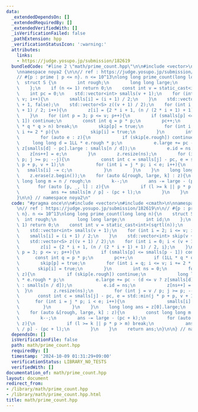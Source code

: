 ```yaml
---
data:
  _extendedDependsOn: []
  _extendedRequiredBy: []
  _extendedVerifiedWith: []
  _isVerificationFailed: false
  _pathExtension: hpp
  _verificationStatusIcon: ':warning:'
  attributes:
    links:
    - https://judge.yosupo.jp/submission/182619
  bundledCode: "#line 2 \"math/prime_count.hpp\"\n\n#include <vector>\n#include <cmath>\n\
    \nnamespace noya2 {\n\n// ref : https://judge.yosupo.jp/submission/182619\n\n\
    // #{p : prime | p <= n}. n <= 10^13\nlong long prime_count(long long n){\n  \
    \  struct S {\n        int rough;\n        long long large;\n        int id;\n\
    \    };\n    if (n <= 1) return 0;\n    const int v = static_cast<int>(sqrtl(n));\n\
    \    int pc = 0;\n    std::vector<int> smalls(v + 1);\n    for (int i = 2; i <=\
    \ v; i++){\n        smalls[i] = (i + 1) / 2;\n    }\n    std::vector<int> skip(v\
    \ + 1, false);\n    std::vector<S> z((v + 1) / 2);\n    for (int i = 0; i < (v\
    \ + 1) / 2; i++){\n        z[i] = {2 * i + 1, (n / (2 * i + 1) + 1) / 2, i};\n\
    \    }\n    for (int p = 3; p <= v; p++){\n        if (smalls[p] <= smalls[p -\
    \ 1]) continue;\n        const int q = p * p;\n        pc++;\n        if (1LL\
    \ * q * q > n) break;\n        skip[p] = true;\n        for (int i = q; i <= v;\
    \ i += 2 * p){\n            skip[i] = true;\n        }\n        int ns = 0;\n\
    \        for (auto e : z){\n            if (skip[e.rough]) continue;\n       \
    \     long long d = 1LL * e.rough * p;\n            e.large += pc - (d <= v ?\
    \ z[smalls[d] - pc].large : smalls[n / d]);\n            e.id = ns;\n        \
    \    z[ns++] = e;\n        }\n        z.resize(ns);\n        for (int j = v /\
    \ p; j >= p; --j){\n            const int c = smalls[j] - pc, e = std::min(j *\
    \ p + p, v + 1);\n            for (int i = j * p; i < e; i++){\n             \
    \   smalls[i] -= c;\n            }\n        }\n    }\n    long long ans = z[0].large;\n\
    \    z.erase(z.begin());\n    for (auto &[rough, large, k] : z){\n        const\
    \ long long m = n / rough;\n        k--;\n        ans -= large - (pc + k);\n \
    \       for (auto [p, _, l] : z){\n            if (l >= k || p * p > m) break;\n\
    \            ans += smalls[m / p] - (pc + l);\n        }\n    }\n    return ans;\n\
    }\n\n} // namespace noya2\n"
  code: "#pragma once\n\n#include <vector>\n#include <cmath>\n\nnamespace noya2 {\n\
    \n// ref : https://judge.yosupo.jp/submission/182619\n\n// #{p : prime | p <=\
    \ n}. n <= 10^13\nlong long prime_count(long long n){\n    struct S {\n      \
    \  int rough;\n        long long large;\n        int id;\n    };\n    if (n <=\
    \ 1) return 0;\n    const int v = static_cast<int>(sqrtl(n));\n    int pc = 0;\n\
    \    std::vector<int> smalls(v + 1);\n    for (int i = 2; i <= v; i++){\n    \
    \    smalls[i] = (i + 1) / 2;\n    }\n    std::vector<int> skip(v + 1, false);\n\
    \    std::vector<S> z((v + 1) / 2);\n    for (int i = 0; i < (v + 1) / 2; i++){\n\
    \        z[i] = {2 * i + 1, (n / (2 * i + 1) + 1) / 2, i};\n    }\n    for (int\
    \ p = 3; p <= v; p++){\n        if (smalls[p] <= smalls[p - 1]) continue;\n  \
    \      const int q = p * p;\n        pc++;\n        if (1LL * q * q > n) break;\n\
    \        skip[p] = true;\n        for (int i = q; i <= v; i += 2 * p){\n     \
    \       skip[i] = true;\n        }\n        int ns = 0;\n        for (auto e :\
    \ z){\n            if (skip[e.rough]) continue;\n            long long d = 1LL\
    \ * e.rough * p;\n            e.large += pc - (d <= v ? z[smalls[d] - pc].large\
    \ : smalls[n / d]);\n            e.id = ns;\n            z[ns++] = e;\n      \
    \  }\n        z.resize(ns);\n        for (int j = v / p; j >= p; --j){\n     \
    \       const int c = smalls[j] - pc, e = std::min(j * p + p, v + 1);\n      \
    \      for (int i = j * p; i < e; i++){\n                smalls[i] -= c;\n   \
    \         }\n        }\n    }\n    long long ans = z[0].large;\n    z.erase(z.begin());\n\
    \    for (auto &[rough, large, k] : z){\n        const long long m = n / rough;\n\
    \        k--;\n        ans -= large - (pc + k);\n        for (auto [p, _, l] :\
    \ z){\n            if (l >= k || p * p > m) break;\n            ans += smalls[m\
    \ / p] - (pc + l);\n        }\n    }\n    return ans;\n}\n\n} // namespace noya2"
  dependsOn: []
  isVerificationFile: false
  path: math/prime_count.hpp
  requiredBy: []
  timestamp: '2024-10-09 01:31:29+09:00'
  verificationStatus: LIBRARY_NO_TESTS
  verifiedWith: []
documentation_of: math/prime_count.hpp
layout: document
redirect_from:
- /library/math/prime_count.hpp
- /library/math/prime_count.hpp.html
title: math/prime_count.hpp
---
```

